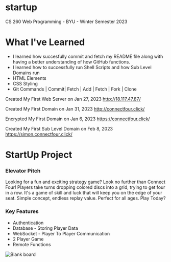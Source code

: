 # startup
CS 260 Web Programming - BYU - Winter Semester 2023

# What I've Learned

- I learned how succesfully commit and fetch my README file along with having a better understanding of how GitHub functions.
- I learned how to successfully run Shell Scripts and how Sub Level Domains run
- HTML Elements
- CSS Styling
- Git Commands | Commit| Fetch | Add | Fetch | Fork | Clone 


Created My First Web Server on Jan 27, 2023
http://18.117.47.87/

Created My First Domain on Jan 31, 2023
http://connectfour.click/

Encrypted My First Domain on Jan 6, 2023
https://connectfour.click/

Created My First Sub Level Domain on Feb 8, 2023
https://simon.connectfour.click/

# StartUp Project

### Elevator Pitch

Looking for a fun and exciting strategy game? Look no further than Connect Four! Players take turns dropping colored discs into a grid, trying to get four in a row. It's a game of skill and luck that will keep you on the edge of your seat. Simple concept, endless replay value. Perfect for all ages. Play Today?

### Key Features
- Authentication
- Database - Storing Player Data
- WebSocket - Player To Player Communication
- 2 Player Game
- Remote Functions

![Blank board](https://user-images.githubusercontent.com/92393117/214962293-6e4d30bb-eb37-44bf-bec4-8c65d780f549.png)

